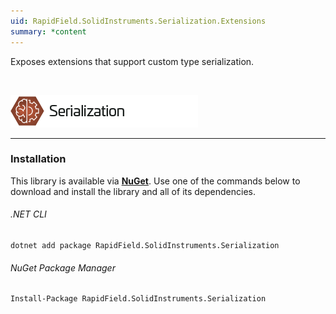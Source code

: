 ```yaml
---
uid: RapidField.SolidInstruments.Serialization.Extensions
summary: *content
---
```


<!--
Copyright (c) RapidField LLC. Licensed under the MIT License. See LICENSE.txt in the project root for license information.
-->

Exposes extensions that support custom type serialization.

<br />

![Serialization label](../images/Label.Serialization.300w.png)
- - -

### Installation

This library is available via [**NuGet**](https://docs.microsoft.com/en-us/nuget/quickstart/install-and-use-a-package-in-visual-studio). Use one of the commands below to download and install the library and all of its dependencies.

###### .NET CLI

```shell
dotnet add package RapidField.SolidInstruments.Serialization
```

###### NuGet Package Manager

```shell
Install-Package RapidField.SolidInstruments.Serialization
```